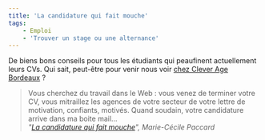```yaml
---
title: 'La candidature qui fait mouche'
tags:
    - Emploi
    - 'Trouver un stage ou une alternance'
---
```


De biens bons conseils pour tous les étudiants qui peaufinent actuellement leurs
CVs. Qui sait, peut-être pour venir nous voir
[chez Clever Age Bordeaux](https://www.clever-age.com/fr/carriere/#jobs-panel) ?

<!-- more -->

> Vous cherchez du travail dans le Web : vous venez de terminer votre CV, vous
> mitraillez les agences de votre secteur de votre lettre de motivation,
> confiants, motivés. Quand soudain, votre candidature arrive dans ma boite
> mail…  
> <cite>"[La candidature qui fait mouche](https://medium.com/france/cv-la-candidature-qui-fait-mouche-eaa2884d2844#.j3fcbkczj)",
> Marie-Cécile Paccard</cite>
